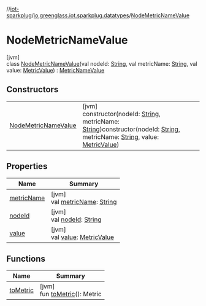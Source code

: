 //[iot-sparkplug](../../../index.md)/[io.greenglass.iot.sparkplug.datatypes](../index.md)/[NodeMetricNameValue](index.md)

# NodeMetricNameValue

[jvm]\
class [NodeMetricNameValue](index.md)(val nodeId: [String](https://kotlinlang.org/api/latest/jvm/stdlib/kotlin/-string/index.html), val metricName: [String](https://kotlinlang.org/api/latest/jvm/stdlib/kotlin/-string/index.html), val value: [MetricValue](../-metric-value/index.md)) : [MetricNameValue](../-metric-name-value/index.md)

## Constructors

| | |
|---|---|
| [NodeMetricNameValue](-node-metric-name-value.md) | [jvm]<br>constructor(nodeId: [String](https://kotlinlang.org/api/latest/jvm/stdlib/kotlin/-string/index.html), metricName: [String](https://kotlinlang.org/api/latest/jvm/stdlib/kotlin/-string/index.html))constructor(nodeId: [String](https://kotlinlang.org/api/latest/jvm/stdlib/kotlin/-string/index.html), metricName: [String](https://kotlinlang.org/api/latest/jvm/stdlib/kotlin/-string/index.html), value: [MetricValue](../-metric-value/index.md)) |

## Properties

| Name | Summary |
|---|---|
| [metricName](../-metric-name-value/metric-name.md) | [jvm]<br>val [metricName](../-metric-name-value/metric-name.md): [String](https://kotlinlang.org/api/latest/jvm/stdlib/kotlin/-string/index.html) |
| [nodeId](node-id.md) | [jvm]<br>val [nodeId](node-id.md): [String](https://kotlinlang.org/api/latest/jvm/stdlib/kotlin/-string/index.html) |
| [value](../-metric-name-value/value.md) | [jvm]<br>val [value](../-metric-name-value/value.md): [MetricValue](../-metric-value/index.md) |

## Functions

| Name | Summary |
|---|---|
| [toMetric](../-metric-name-value/to-metric.md) | [jvm]<br>fun [toMetric](../-metric-name-value/to-metric.md)(): Metric |
